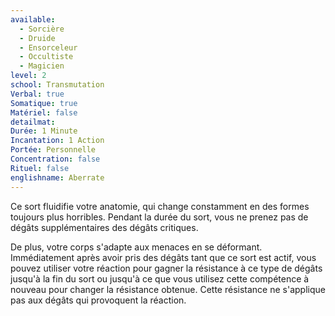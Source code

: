 ```yaml
---
available:
  - Sorcière
  - Druide
  - Ensorceleur
  - Occultiste
  - Magicien
level: 2
school: Transmutation
Verbal: true
Somatique: true
Matériel: false
detailmat: 
Durée: 1 Minute
Incantation: 1 Action
Portée: Personnelle
Concentration: false
Rituel: false
englishname: Aberrate
---
```

Ce sort fluidifie votre anatomie, qui change constamment en des formes toujours plus horribles. Pendant la durée du sort, vous ne prenez pas de dégâts supplémentaires des dégâts critiques.

De plus, votre corps s'adapte aux menaces en se déformant. Immédiatement après avoir pris des dégâts tant que ce sort est actif, vous pouvez utiliser votre réaction pour gagner la résistance à ce type de dégâts jusqu'à la fin du sort ou jusqu'à ce que vous utilisez cette compétence à nouveau pour changer la résistance obtenue. Cette résistance ne s'applique pas aux dégâts qui provoquent la réaction.
